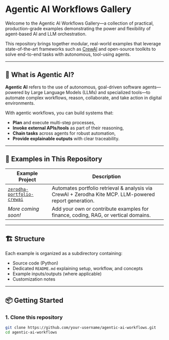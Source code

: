 # Agentic AI Workflows Gallery

Welcome to the Agentic AI Workflows Gallery—a collection of practical, production-grade examples demonstrating the power and flexibility of agent-based AI and LLM orchestration.

This repository brings together modular, real-world examples that leverage state-of-the-art frameworks such as [CrewAI](https://crewai.com/) and open-source toolkits to solve end-to-end tasks with autonomous, tool-using agents.

---

## 🚀 What is Agentic AI?

**Agentic AI** refers to the use of autonomous, goal-driven software agents—powered by Large Language Models (LLMs) and specialized tools—to automate complex workflows, reason, collaborate, and take action in digital environments.

With agentic workflows, you can build systems that:
- **Plan** and execute multi-step processes,
- **Invoke external APIs/tools** as part of their reasoning,
- **Chain tasks** across agents for robust automation,
- **Provide explainable outputs** with clear traceability.

---

## 🧩 Examples in This Repository

| Example Project                   | Description                                                   |
|------------------------------------|---------------------------------------------------------------|
| [`zerodha-portfolio-crewai`](./zerodha-portfolio-crewai) | Automates portfolio retrieval & analysis via CrewAI + Zerodha Kite MCP. LLM-powered report generation. |
| _More coming soon!_                | Add your own or contribute examples for finance, coding, RAG, or vertical domains. |

---

## 🏗 Structure

Each example is organized as a subdirectory containing:
- Source code (Python)
- Dedicated `README.md` explaining setup, workflow, and concepts
- Example inputs/outputs (where applicable)
- Customization notes

---

## 📦 Getting Started

### 1. **Clone this repository**
```bash
git clone https://github.com/your-username/agentic-ai-workflows.git
cd agentic-ai-workflows

